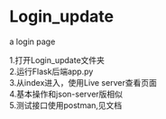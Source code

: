 # Login_update
 a login page
 
 1.打开Login_update文件夹  
 2.运行Flask后端app.py  
 3.从index进入，使用Live server查看页面  
 4.基本操作和json-server版相似  
 5.测试接口使用postman,见文档  

